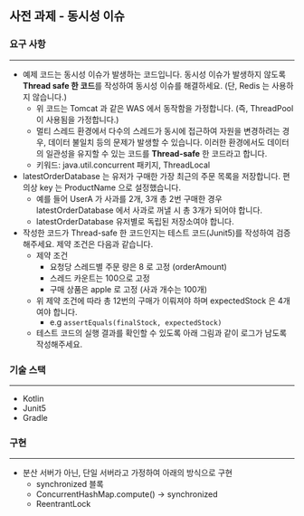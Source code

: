 ## 사전 과제 - 동시성 이슈

### 요구 사항

---

- 예제 코드는 동시성 이슈가 발생하는 코드입니다. 동시성 이슈가 발생하지 않도록 **Thread safe 한 코드**를 작성하여 동시성 이슈를 해결하세요. (단, Redis 는 사용하지 않습니다.)
    - 위 코드는 Tomcat 과 같은 WAS 에서 동작함을 가정합니다. (즉, ThreadPool 이 사용됨을 가정합니다.)
    - 멀티 스레드 환경에서 다수의 스레드가 동시에 접근하여 자원을 변경하려는 경우, 데이터 불일치 등의 문제가 발생할 수 있습니다. 이러한 환경에서도 데이터의 일관성을 유지할 수 있는 코드를 **Thread-safe** 한 코드라고 합니다.
    - 키워드: java.util.concurrent 패키지, ThreadLocal
- latestOrderDatabase 는 유저가 구매한 가장 최근의 주문 목록을 저장합니다. 편의상 key 는 ProductName 으로 설정했습니다.
    - 예를 들어 UserA 가 사과를 2개, 3개 총 2번 구매한 경우 latestOrderDatabase 에서 사과로 꺼낼 시 총 3개가 되어야 합니다.
    - latestOrderDatabase 유저별로 독립된 저장소여야 합니다.
- 작성한 코드가 Thread-safe 한 코드인지는 테스트 코드(Junit5)를 작성하여 검증해주세요. 제약 조건은 다음과 같습니다.
    - 제약 조건
        - 요청당 스레드별 주문 량은 8 로 고정 (orderAmount)
        - 스레드 카운트는 100으로 고정
        - 구매 상품은 apple 로 고정 (사과 개수는 100개)
    - 위 제약 조건에 따라 총 12번의 구매가 이뤄져야 하며 expectedStock 은 4개여야 합니다.
        - e.g `assertEquals(finalStock, expectedStock)`
    - 테스트 코드의 실행 결과를 확인할 수 있도록 아래 그림과 같이 로그가 남도록 작성해주세요.

### 기술 스택

---

- Kotlin
- Junit5
- Gradle

### 구현

---

- 분산 서버가 아닌, 단일 서버라고 가정하여 아래의 방식으로 구현
  - synchronized 블록
  - ConcurrentHashMap.compute() -> synchronized
  - ReentrantLock
